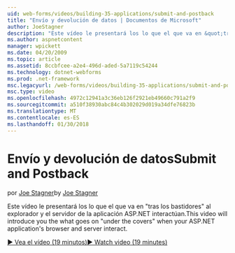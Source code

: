 ```yaml
---
uid: web-forms/videos/building-35-applications/submit-and-postback
title: "Envío y devolución de datos | Documentos de Microsoft"
author: JoeStagner
description: "Este vídeo le presentará los lo que el que va en &quot;tras los bastidores&quot; al explorador y el servidor de la aplicación ASP.NET interactúan."
ms.author: aspnetcontent
manager: wpickett
ms.date: 04/20/2009
ms.topic: article
ms.assetid: 8ccbfcee-a2e4-496d-aded-5a7119c54244
ms.technology: dotnet-webforms
ms.prod: .net-framework
msc.legacyurl: /web-forms/videos/building-35-applications/submit-and-postback
msc.type: video
ms.openlocfilehash: 4972c12941a3c36eb126f2921eb49660c791a2f9
ms.sourcegitcommit: a510f38930abc84c4b302029d019a34dfe76823b
ms.translationtype: MT
ms.contentlocale: es-ES
ms.lasthandoff: 01/30/2018
---
```

<a name="submit-and-postback"></a><span data-ttu-id="6d894-103">Envío y devolución de datos</span><span class="sxs-lookup"><span data-stu-id="6d894-103">Submit and Postback</span></span>
====================
<span data-ttu-id="6d894-104">por [Joe Stagner](https://github.com/JoeStagner)</span><span class="sxs-lookup"><span data-stu-id="6d894-104">by [Joe Stagner](https://github.com/JoeStagner)</span></span>

<span data-ttu-id="6d894-105">Este vídeo le presentará los lo que el que va en &quot;tras los bastidores&quot; al explorador y el servidor de la aplicación ASP.NET interactúan.</span><span class="sxs-lookup"><span data-stu-id="6d894-105">This video will introduce you the what goes on &quot;under the covers&quot; when your ASP.NET application's browser and server interact.</span></span>

[<span data-ttu-id="6d894-106">&#9654; Vea el vídeo (19 minutos)</span><span class="sxs-lookup"><span data-stu-id="6d894-106">&#9654; Watch video (19 minutes)</span></span>](https://channel9.msdn.com/Blogs/ASP-NET-Site-Videos/submit-and-postback)
